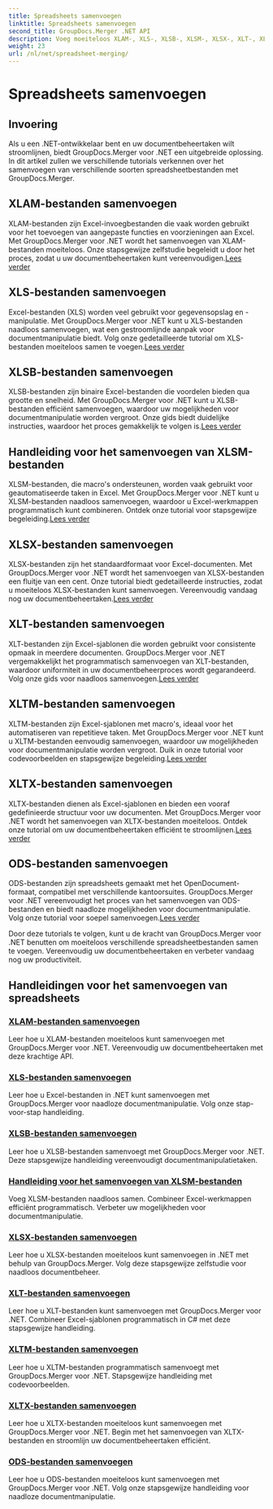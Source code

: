 ```yaml
---
title: Spreadsheets samenvoegen
linktitle: Spreadsheets samenvoegen
second_title: GroupDocs.Merger .NET API
description: Voeg moeiteloos XLAM-, XLS-, XLSB-, XLSM-, XLSX-, XLT-, XLTM-, XLTX- en ODS-bestanden samen in .NET met behulp van GroupDocs.Merger. Vereenvoudig documentbeheertaken.
weight: 23
url: /nl/net/spreadsheet-merging/
---
```


# Spreadsheets samenvoegen


## Invoering

Als u een .NET-ontwikkelaar bent en uw documentbeheertaken wilt stroomlijnen, biedt GroupDocs.Merger voor .NET een uitgebreide oplossing. In dit artikel zullen we verschillende tutorials verkennen over het samenvoegen van verschillende soorten spreadsheetbestanden met GroupDocs.Merger.

## XLAM-bestanden samenvoegen
 XLAM-bestanden zijn Excel-invoegbestanden die vaak worden gebruikt voor het toevoegen van aangepaste functies en voorzieningen aan Excel. Met GroupDocs.Merger voor .NET wordt het samenvoegen van XLAM-bestanden moeiteloos. Onze stapsgewijze zelfstudie begeleidt u door het proces, zodat u uw documentbeheertaken kunt vereenvoudigen.[Lees verder](./merge-xlam-files/)

## XLS-bestanden samenvoegen
Excel-bestanden (XLS) worden veel gebruikt voor gegevensopslag en -manipulatie. Met GroupDocs.Merger voor .NET kunt u XLS-bestanden naadloos samenvoegen, wat een gestroomlijnde aanpak voor documentmanipulatie biedt. Volg onze gedetailleerde tutorial om XLS-bestanden moeiteloos samen te voegen.[Lees verder](./merging-xls-files/)

## XLSB-bestanden samenvoegen
 XLSB-bestanden zijn binaire Excel-bestanden die voordelen bieden qua grootte en snelheid. Met GroupDocs.Merger voor .NET kunt u XLSB-bestanden efficiënt samenvoegen, waardoor uw mogelijkheden voor documentmanipulatie worden vergroot. Onze gids biedt duidelijke instructies, waardoor het proces gemakkelijk te volgen is.[Lees verder](./how-to-merge-xlsb-files/)

## Handleiding voor het samenvoegen van XLSM-bestanden
 XLSM-bestanden, die macro's ondersteunen, worden vaak gebruikt voor geautomatiseerde taken in Excel. Met GroupDocs.Merger voor .NET kunt u XLSM-bestanden naadloos samenvoegen, waardoor u Excel-werkmappen programmatisch kunt combineren. Ontdek onze tutorial voor stapsgewijze begeleiding.[Lees verder](./guide-merging-xlsm-files/)

## XLSX-bestanden samenvoegen
XLSX-bestanden zijn het standaardformaat voor Excel-documenten. Met GroupDocs.Merger voor .NET wordt het samenvoegen van XLSX-bestanden een fluitje van een cent. Onze tutorial biedt gedetailleerde instructies, zodat u moeiteloos XLSX-bestanden kunt samenvoegen. Vereenvoudig vandaag nog uw documentbeheertaken.[Lees verder](./merging-xlsx-files/)

## XLT-bestanden samenvoegen
 XLT-bestanden zijn Excel-sjablonen die worden gebruikt voor consistente opmaak in meerdere documenten. GroupDocs.Merger voor .NET vergemakkelijkt het programmatisch samenvoegen van XLT-bestanden, waardoor uniformiteit in uw documentbeheerproces wordt gegarandeerd. Volg onze gids voor naadloos samenvoegen.[Lees verder](./merge-xlt-files/)

## XLTM-bestanden samenvoegen
 XLTM-bestanden zijn Excel-sjablonen met macro's, ideaal voor het automatiseren van repetitieve taken. Met GroupDocs.Merger voor .NET kunt u XLTM-bestanden eenvoudig samenvoegen, waardoor uw mogelijkheden voor documentmanipulatie worden vergroot. Duik in onze tutorial voor codevoorbeelden en stapsgewijze begeleiding.[Lees verder](./merging-xltm-files/)

## XLTX-bestanden samenvoegen
XLTX-bestanden dienen als Excel-sjablonen en bieden een vooraf gedefinieerde structuur voor uw documenten. Met GroupDocs.Merger voor .NET wordt het samenvoegen van XLTX-bestanden moeiteloos. Ontdek onze tutorial om uw documentbeheertaken efficiënt te stroomlijnen.[Lees verder](./merge-xltx-files/)

## ODS-bestanden samenvoegen
 ODS-bestanden zijn spreadsheets gemaakt met het OpenDocument-formaat, compatibel met verschillende kantoorsuites. GroupDocs.Merger voor .NET vereenvoudigt het proces van het samenvoegen van ODS-bestanden en biedt naadloze mogelijkheden voor documentmanipulatie. Volg onze tutorial voor soepel samenvoegen.[Lees verder](./merging-ods-files/)

Door deze tutorials te volgen, kunt u de kracht van GroupDocs.Merger voor .NET benutten om moeiteloos verschillende spreadsheetbestanden samen te voegen. Vereenvoudig uw documentbeheertaken en verbeter vandaag nog uw productiviteit.
## Handleidingen voor het samenvoegen van spreadsheets
### [XLAM-bestanden samenvoegen](./merge-xlam-files/)
Leer hoe u XLAM-bestanden moeiteloos kunt samenvoegen met GroupDocs.Merger voor .NET. Vereenvoudig uw documentbeheertaken met deze krachtige API.
### [XLS-bestanden samenvoegen](./merging-xls-files/)
Leer hoe u Excel-bestanden in .NET kunt samenvoegen met GroupDocs.Merger voor naadloze documentmanipulatie. Volg onze stap-voor-stap handleiding.
### [XLSB-bestanden samenvoegen](./how-to-merge-xlsb-files/)
Leer hoe u XLSB-bestanden samenvoegt met GroupDocs.Merger voor .NET. Deze stapsgewijze handleiding vereenvoudigt documentmanipulatietaken.
### [Handleiding voor het samenvoegen van XLSM-bestanden](./guide-merging-xlsm-files/)
Voeg XLSM-bestanden naadloos samen. Combineer Excel-werkmappen efficiënt programmatisch. Verbeter uw mogelijkheden voor documentmanipulatie.
### [XLSX-bestanden samenvoegen](./merging-xlsx-files/)
Leer hoe u XLSX-bestanden moeiteloos kunt samenvoegen in .NET met behulp van GroupDocs.Merger. Volg deze stapsgewijze zelfstudie voor naadloos documentbeheer.
### [XLT-bestanden samenvoegen](./merge-xlt-files/)
Leer hoe u XLT-bestanden kunt samenvoegen met GroupDocs.Merger voor .NET. Combineer Excel-sjablonen programmatisch in C# met deze stapsgewijze handleiding.
### [XLTM-bestanden samenvoegen](./merging-xltm-files/)
Leer hoe u XLTM-bestanden programmatisch samenvoegt met GroupDocs.Merger voor .NET. Stapsgewijze handleiding met codevoorbeelden.
### [XLTX-bestanden samenvoegen](./merge-xltx-files/)
Leer hoe u XLTX-bestanden moeiteloos kunt samenvoegen met GroupDocs.Merger voor .NET. Begin met het samenvoegen van XLTX-bestanden en stroomlijn uw documentbeheertaken efficiënt.
### [ODS-bestanden samenvoegen](./merging-ods-files/)
Leer hoe u ODS-bestanden moeiteloos kunt samenvoegen met GroupDocs.Merger voor .NET. Volg onze stapsgewijze handleiding voor naadloze documentmanipulatie.